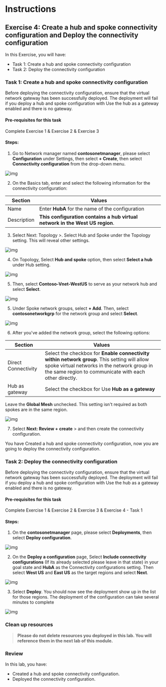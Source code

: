 # Instructions

## Exercise 4: Create a hub and spoke connectivity configuration and Deploy the connectivity configuration

In this Exercise, you will have:

  + Task 1: Create a hub and spoke connectivity configuration
  + Task 2: Deploy the connectivity configuration

### Task 1: Create a hub and spoke connectivity configuration

Before deploying the connectivity configuration, ensure that the virtual network gateway has been successfully deployed. The deployment will fail if you deploy a hub and spoke configuration with Use the hub as a gateway enabled and there is no gateway.

#### Pre-requisites for this task

Complete Exercise 1 & Exercise 2 & Exercise 3

#### Steps:

1. Go to Network manager named **contosonetmanager**, please select **Configuration** under Settings, then select **+ Create**, then select **Connectivity configuration** from the drop-down menu.

![img](../media/hub1.png)

2. On the Basics tab, enter and select the following information for the connectivity configuration:

  | Section | Values |
  | ------- | ------ |
  | Name| Enter **HubA** for the name of the configuration |
  | Description | **This configuration contains a hub virtual network in the West US region**. |
  
3. Select Next: Topology >. Select Hub and Spoke under the Topology setting. This will reveal other settings.

![img](../media/hub2.png)

4. On Topology, Select **Hub and spoke** option, then select **Select a hub** under Hub setting. 

![img](../media/hub3.png)

5. Then, select **Contoso-Vnet-WestUS** to serve as your network hub and select **Select**.

![img](../media/hub4.png)

5. Under Spoke network groups, select **+ Add**. Then, select **contosonetworkgrp** for the network group and select **Select**.

![img](../media/hub5.png)

6. After you've added the network group, select the following options:

  | Section | Values |
  | ------- | ------ |
  | Direct Connectivity| Select the checkbox for **Enable connectivity within network group**. This setting will allow spoke virtual networks in the network group in the same region to communicate with each other directly. |
  | Hub as gateway | Select the checkbox for Use **Hub as a gateway** |
  
  Leave the **Global Mesh** unchecked. This setting isn't required as both spokes are in the same region.
 
 ![img](../media/hub6.png)
 
 7. Select **Next: Review + create** > and then create the connectivity configuration.
  
You have Created a hub and spoke connectivity configuration, now you are going to deploy the connectivity configuration.

### Task 2: Deploy the connectivity configuration

Before deploying the connectivity configuration, ensure that the virtual network gateway has been successfully deployed. The deployment will fail if you deploy a hub and spoke configuration with Use the hub as a gateway enabled and there is no gateway.

#### Pre-requisites for this task

Complete Exercise 1 & Exercise 2 & Exercise 3 & Exercise 4 - Task 1

#### Steps:

1. On the **contosonetmanager** page, please select **Deployments**, then select **Deploy configuration**.

![img](../media/hub7.png)

2. On the **Deploy a configuration** page, Select **Include connectivity configurations** (If its already selected please leave in that state) in your goal state and **HubA** as the Connectivity configurations setting. Then select **West US** and **East US** as the target regions and select **Next**.

![img](../media/hub8.png)

3. Select **Deploy**. You should now see the deployment show up in the list for those regions. The deployment of the configuration can take several minutes to complete

![img](../media/hub9.png)


### Clean up resources

>**Please do not delete resources you deployed in this lab. You will reference them in the next lab of this module.**

### Review

In this lab, you have:

+ Created a hub and spoke connectivity configuration.
+ Deployed the connectivity configuration.
